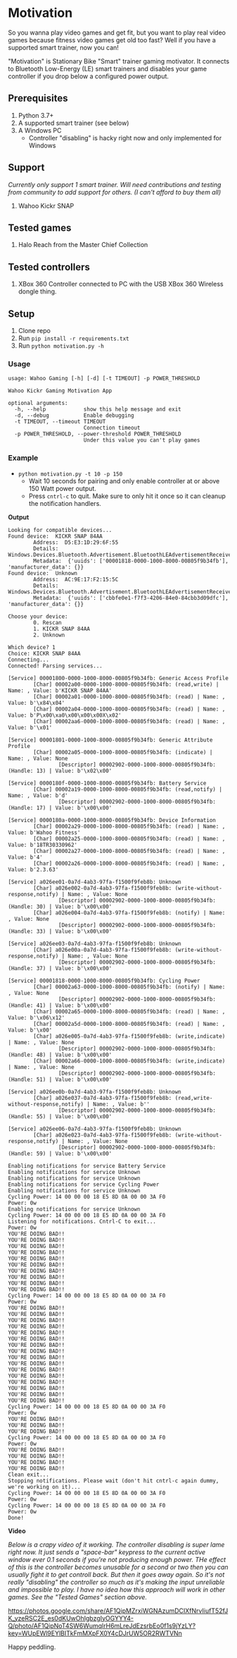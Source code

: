 # Motivation

So you wanna play video games and get fit, but you want to play real video games because fitness video games get old too fast? Well if you have a supported smart trainer, now you can!

"Motivation" is Stationary Bike "Smart" trainer gaming motivator. It connects to Bluetooth Low-Energy (LE) smart trainers and disables your game controller if you drop below a configured power output.

## Prerequisites

1. Python 3.7+
1. A supported smart trainer (see below)
1. A Windows PC
    * Controller "disabling" is hacky right now and only implemented for Windows

## Support

_Currently only support 1 smart trainer. Will need contributions and testing from community to add support for others. (I can't afford to buy them all)_

1. Wahoo Kickr SNAP

## Tested games

1. Halo Reach from the Master Chief Collection

## Tested controllers

1. XBox 360 Controller connected to PC with the USB XBox 360 Wireless dongle thing.

## Setup

1. Clone repo
1. Run `pip install -r requirements.txt`
1. Run `python motivation.py -h`

### Usage

```
usage: Wahoo Gaming [-h] [-d] [-t TIMEOUT] -p POWER_THRESHOLD

Wahoo Kickr Gaming Motivation App

optional arguments:
  -h, --help            show this help message and exit
  -d, --debug           Enable debugging
  -t TIMEOUT, --timeout TIMEOUT
                        Connection timeout
  -p POWER_THRESHOLD, --power-threshold POWER_THRESHOLD
                        Under this value you can't play games
```

### Example

* `python motivation.py -t 10 -p 150`
    * Wait 10 seconds for pairing and only enable controller at or above 150 Watt power output.
    * Press `cntrl-c` to quit. Make sure to only hit it once so it can cleanup the notification handlers.

__Output__

```
Looking for compatible devices...
Found device:  KICKR SNAP 84AA
        Address:  D5:E3:1D:29:6F:55
        Details:  Windows.Devices.Bluetooth.Advertisement.BluetoothLEAdvertisementReceivedEventArgs
        Metadata:  {'uuids': ['00001818-0000-1000-8000-00805f9b34fb'], 'manufacturer_data': {}}
Found device:  Unknown
        Address:  AC:9E:17:F2:15:5C
        Details:  Windows.Devices.Bluetooth.Advertisement.BluetoothLEAdvertisementReceivedEventArgs
        Metadata:  {'uuids': ['cbbfe0e1-f7f3-4206-84e0-84cbb3d09dfc'], 'manufacturer_data': {}}

Choose your device:
        0. Rescan
        1. KICKR SNAP 84AA
        2. Unknown

Which device? 1
Choice: KICKR SNAP 84AA
Connecting...
Connected! Parsing services...

[Service] 00001800-0000-1000-8000-00805f9b34fb: Generic Access Profile
        [Char] 00002a00-0000-1000-8000-00805f9b34fb: (read,write) | Name: , Value: b'KICKR SNAP 84AA'
        [Char] 00002a01-0000-1000-8000-00805f9b34fb: (read) | Name: , Value: b'\x84\x04'
        [Char] 00002a04-0000-1000-8000-00805f9b34fb: (read) | Name: , Value: b'P\x00\xa0\x00\x00\x00X\x02'
        [Char] 00002aa6-0000-1000-8000-00805f9b34fb: (read) | Name: , Value: b'\x01'

[Service] 00001801-0000-1000-8000-00805f9b34fb: Generic Attribute Profile
        [Char] 00002a05-0000-1000-8000-00805f9b34fb: (indicate) | Name: , Value: None
                [Descriptor] 00002902-0000-1000-8000-00805f9b34fb: (Handle: 13) | Value: b'\x02\x00'

[Service] 0000180f-0000-1000-8000-00805f9b34fb: Battery Service
        [Char] 00002a19-0000-1000-8000-00805f9b34fb: (read,notify) | Name: , Value: b'd'
                [Descriptor] 00002902-0000-1000-8000-00805f9b34fb: (Handle: 17) | Value: b'\x00\x00'

[Service] 0000180a-0000-1000-8000-00805f9b34fb: Device Information
        [Char] 00002a29-0000-1000-8000-00805f9b34fb: (read) | Name: , Value: b'Wahoo Fitness'
        [Char] 00002a25-0000-1000-8000-00805f9b34fb: (read) | Name: , Value: b'18TR30330962'
        [Char] 00002a27-0000-1000-8000-00805f9b34fb: (read) | Name: , Value: b'4'
        [Char] 00002a26-0000-1000-8000-00805f9b34fb: (read) | Name: , Value: b'2.3.63'

[Service] a026ee01-0a7d-4ab3-97fa-f1500f9feb8b: Unknown
        [Char] a026e002-0a7d-4ab3-97fa-f1500f9feb8b: (write-without-response,notify) | Name: , Value: None
                [Descriptor] 00002902-0000-1000-8000-00805f9b34fb: (Handle: 30) | Value: b'\x00\x00'
        [Char] a026e004-0a7d-4ab3-97fa-f1500f9feb8b: (notify) | Name: , Value: None
                [Descriptor] 00002902-0000-1000-8000-00805f9b34fb: (Handle: 33) | Value: b'\x00\x00'

[Service] a026ee03-0a7d-4ab3-97fa-f1500f9feb8b: Unknown
        [Char] a026e00a-0a7d-4ab3-97fa-f1500f9feb8b: (write-without-response,notify) | Name: , Value: None
                [Descriptor] 00002902-0000-1000-8000-00805f9b34fb: (Handle: 37) | Value: b'\x00\x00'

[Service] 00001818-0000-1000-8000-00805f9b34fb: Cycling Power
        [Char] 00002a63-0000-1000-8000-00805f9b34fb: (notify) | Name: , Value: None
                [Descriptor] 00002902-0000-1000-8000-00805f9b34fb: (Handle: 41) | Value: b'\x00\x00'
        [Char] 00002a65-0000-1000-8000-00805f9b34fb: (read) | Name: , Value: b'\x06\x12'
        [Char] 00002a5d-0000-1000-8000-00805f9b34fb: (read) | Name: , Value: b'\x00'
        [Char] a026e005-0a7d-4ab3-97fa-f1500f9feb8b: (write,indicate) | Name: , Value: None
                [Descriptor] 00002902-0000-1000-8000-00805f9b34fb: (Handle: 48) | Value: b'\x00\x00'
        [Char] 00002a66-0000-1000-8000-00805f9b34fb: (write,indicate) | Name: , Value: None
                [Descriptor] 00002902-0000-1000-8000-00805f9b34fb: (Handle: 51) | Value: b'\x00\x00'

[Service] a026ee0b-0a7d-4ab3-97fa-f1500f9feb8b: Unknown
        [Char] a026e037-0a7d-4ab3-97fa-f1500f9feb8b: (read,write-without-response,notify) | Name: , Value: b''
                [Descriptor] 00002902-0000-1000-8000-00805f9b34fb: (Handle: 55) | Value: b'\x00\x00'

[Service] a026ee06-0a7d-4ab3-97fa-f1500f9feb8b: Unknown
        [Char] a026e023-0a7d-4ab3-97fa-f1500f9feb8b: (write-without-response,notify) | Name: , Value: None
                [Descriptor] 00002902-0000-1000-8000-00805f9b34fb: (Handle: 59) | Value: b'\x00\x00'

Enabling notifications for service Battery Service
Enabling notifications for service Unknown
Enabling notifications for service Unknown
Enabling notifications for service Cycling Power
Enabling notifications for service Unknown
Cycling Power: 14 00 00 00 18 E5 8D 0A 00 00 3A F0
Power: 0w
Enabling notifications for service Unknown
Cycling Power: 14 00 00 00 18 E5 8D 0A 00 00 3A F0
Listening for notifications. Cntrl-C to exit...
Power: 0w
YOU'RE DOING BAD!!
YOU'RE DOING BAD!!
YOU'RE DOING BAD!!
YOU'RE DOING BAD!!
YOU'RE DOING BAD!!
YOU'RE DOING BAD!!
YOU'RE DOING BAD!!
YOU'RE DOING BAD!!
YOU'RE DOING BAD!!
YOU'RE DOING BAD!!
Cycling Power: 14 00 00 00 18 E5 8D 0A 00 00 3A F0
Power: 0w
YOU'RE DOING BAD!!
YOU'RE DOING BAD!!
YOU'RE DOING BAD!!
YOU'RE DOING BAD!!
YOU'RE DOING BAD!!
YOU'RE DOING BAD!!
YOU'RE DOING BAD!!
YOU'RE DOING BAD!!
YOU'RE DOING BAD!!
YOU'RE DOING BAD!!
YOU'RE DOING BAD!!
YOU'RE DOING BAD!!
YOU'RE DOING BAD!!
YOU'RE DOING BAD!!
YOU'RE DOING BAD!!
YOU'RE DOING BAD!!
Cycling Power: 14 00 00 00 18 E5 8D 0A 00 00 3A F0
Power: 0w
YOU'RE DOING BAD!!
YOU'RE DOING BAD!!
YOU'RE DOING BAD!!
Cycling Power: 14 00 00 00 18 E5 8D 0A 00 00 3A F0
Power: 0w
YOU'RE DOING BAD!!
YOU'RE DOING BAD!!
YOU'RE DOING BAD!!
YOU'RE DOING BAD!!
Clean exit...
Stopping notifications. Please wait (don't hit cntrl-c again dummy, we're working on it)...
Cycling Power: 14 00 00 00 18 E5 8D 0A 00 00 3A F0
Power: 0w
Cycling Power: 14 00 00 00 18 E5 8D 0A 00 00 3A F0
Power: 0w
Done!
```

__Video__

_Below is a crapy video of it working. The controller disabling is super lame right now. It just sends a "space-bar" keypress to the
current active window ever 0.1 seconds if you're not producing enough power. THe effect of this is the controller becomes unusable for a second or two then you can usually fight it to get controll back. But then it goes away again. So it's not really "disabling" the controller so much as it's making the input unreliable and impossible to play. I have no idea how this approach will work in other games. See the "Tested Games" section above._

https://photos.google.com/share/AF1QipMZrxiWGNAzumDCIXfNrvIiufT52fJK_yzeRSC2E_es0dKUwOhIgbzgIyOGYYY4-Q/photo/AF1QipNoT4SW6WumqlrH6mLreJdEzsrbEo0f1s9jYzLY?key=WUpEWl9EYlBITkFmMXpFX0Y4cDJrUW5OR2RWTVNn

Happy peddling.
